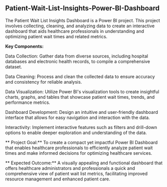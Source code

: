 ## Patient-Wait-List-Insights-Power-BI-Dashboard
The Patient Wait List Insights Dashboard is a Power BI project. This project involves collecting, cleaning, and analyzing data to create an interactive dashboard that aids healthcare professionals in understanding and optimizing patient wait times and related metrics.

**Key Components:** 

Data Collection: Gather data from diverse sources, including hospital databases and electronic health records, to compile a comprehensive dataset.

Data Cleaning: Process and clean the collected data to ensure accuracy and consistency for reliable analysis.

Data Visualization: Utilize Power BI's visualization tools to create insightful charts, graphs, and tables that showcase patient wait times, trends, and performance metrics.

Dashboard Development: Design an intuitive and user-friendly dashboard interface that allows for easy navigation and interaction with the data.

Interactivity: Implement interactive features such as filters and drill-down options to enable deeper exploration and understanding of the data.

** Project Goal:** 
To create a compact yet impactful Power BI Dashboard that enables healthcare professionals to efficiently analyze patient wait times and make informed decisions for optimizing healthcare services.

** Expected Outcome:** 
A visually appealing and functional dashboard that offers healthcare administrators and professionals a quick and comprehensive view of patient wait list metrics, facilitating improved resource management and enhanced patient care.
